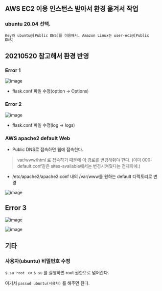 ## AWS EC2 이용 인스턴스 받아서 환경 옮겨서 작업

### ubuntu 20.04 선택. 
`Key와 ubuntu@[Public DNS]를 이용해서. Amazon Linux는 user-ec2@[Public DNS]`


## 20210520 참고해서 환경 반영

### Error 1
![image](https://user-images.githubusercontent.com/43158502/120145616-c8498180-c21e-11eb-8645-7dcd85942a78.png)

- flask.conf 파일 수정(option -> Options)

### Error 2
![image](https://user-images.githubusercontent.com/43158502/120145733-f4fd9900-c21e-11eb-8435-7a4fcbe8bf61.png)

- flask.conf 파일 수정(log -> logs)

### AWS apache2 default Web
- Public DNS로 접속하면 웹에 접속한다.

> var/www/html 로 접속하기 때문에 이 경로를 변경해줘야 한다. (이미 000-default.conf같은 sites-available에서는 변경시켜줬다는 전제하에.)

- /etc/apache2/apache2.conf 내의 /var/www를 원하는 default 디렉토리로 변경

![image](https://user-images.githubusercontent.com/43158502/120149873-49a41280-c225-11eb-88d0-a52aa73dbef6.png)

## Error 3
![image](https://user-images.githubusercontent.com/43158502/120150116-9be53380-c225-11eb-8a1b-07f1ea0a2063.png)

![image](https://user-images.githubusercontent.com/43158502/120150214-be774c80-c225-11eb-8bdd-916655fba280.png)





## 기타
### 사용자(ubuntu) 비밀번호 수정
`$ su root `
or 
`$ su`
를 실행하면 root 권한으로 넘어간다.

여기서 `passwd ubuntu(사용자)`
를 해주면 된다.
